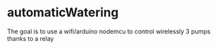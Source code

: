 # automaticWatering
The goal is to use a wifi/arduino nodemcu to control wirelessly 3 pumps thanks to a relay
